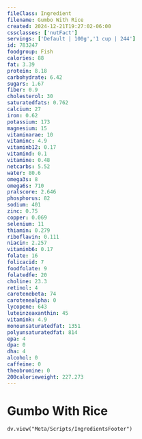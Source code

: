 ```yaml
---
fileClass: Ingredient
filename: Gumbo With Rice
created: 2024-12-21T19:27:02-06:00
cssclasses: ['nutFact']
servings: ['Default | 100g','1 cup | 244']
id: 783247
foodgroup: Fish
calories: 88
fat: 3.39
protein: 8.18
carbohydrate: 6.42
sugars: 1.67
fiber: 0.9
cholesterol: 30
saturatedfats: 0.762
calcium: 27
iron: 0.62
potassium: 173
magnesium: 15
vitaminarae: 10
vitaminc: 4.9
vitaminb12: 0.17
vitamind: 0.1
vitamine: 0.48
netcarbs: 5.52
water: 80.6
omega3s: 8
omega6s: 710
pralscore: 2.646
phosphorus: 82
sodium: 401
zinc: 0.75
copper: 0.069
selenium: 11
thiamin: 0.279
riboflavin: 0.111
niacin: 2.257
vitaminb6: 0.17
folate: 16
folicacid: 7
foodfolate: 9
folatedfe: 20
choline: 23.3
retinol: 4
carotenebeta: 74
carotenealpha: 0
lycopene: 643
luteinzeaxanthin: 45
vitamink: 4.9
monounsaturatedfat: 1351
polyunsaturatedfat: 814
epa: 4
dpa: 0
dha: 4
alcohol: 0
caffeine: 0
theobromine: 0
200calorieweight: 227.273
---
```


# Gumbo With Rice

```dataviewjs
dv.view("Meta/Scripts/IngredientsFooter")
```